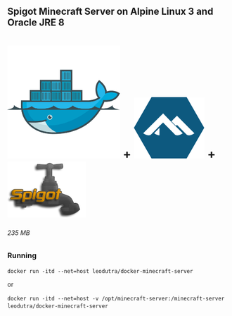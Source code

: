 ## Spigot Minecraft Server on Alpine Linux 3 and Oracle JRE 8

# ![Docker logo][docker-logo] + ![Alpine Linux logo][alpine-logo] + ![Spigot logo][spigot-logo]

###### 235 MB

### Running  

`docker run -itd --net=host leodutra/docker-minecraft-server`

or

`docker run -itd --net=host -v /opt/minecraft-server:/minecraft-server leodutra/docker-minecraft-server`

[docker-logo]: https://github.com/leodutra/docker-minecraft-server/blob/master/docker-logo.png "Made with Docker"
[alpine-logo]: https://github.com/leodutra/docker-minecraft-server/blob/master/alpine-logo.png "Made with Alpine Linux" 
[spigot-logo]: https://github.com/leodutra/docker-minecraft-server/blob/master/spigot-logo.png "Made with Spigot Minecraft Server"
